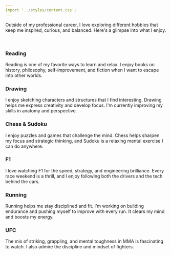 ```yaml
---
import '../styles/content.css';
---
```


<div class="content">
    <p>Outside of my professional career, I love exploring different hobbies that keep me inspired, curious, and balanced. Here's a glimpse into what I enjoy.</p>
    </br>
    <section class="hobbies">
        <div class="hobby-card">
            <h3>Reading</h3>
            <p>Reading is one of my favorite ways to learn and relax. I enjoy books on history, philosophy, self-improvement, and fiction when I want to escape into other worlds.</p>
        </div>
        <div class="hobby-card">
            <h3>Drawing</h3>
            <p>I enjoy sketching characters and structures that I find interesting. Drawing helps me express creativity and develop focus. I'm currently improving my skills in anatomy and perspective.</p>
        </div>
        <div class="hobby-card">
            <h3>Chess & Sudoku</h3>
            <p>I enjoy puzzles and games that challenge the mind. Chess helps sharpen my focus and strategic thinking, and Sudoku is a relaxing mental exercise I can do anywhere.</p>
        </div>
        <div class="hobby-card">
            <h3>F1</h3>
            <p>I love watching F1 for the speed, strategy, and engineering brilliance. Every race weekend is a thrill, and I enjoy following both the drivers and the tech behind the cars.</p>
        </div>  
        <div class="hobby-card">
            <h3>Running</h3>
            <p>Running helps me stay disciplined and fit. I'm working on building endurance and pushing myself to improve with every run. It clears my mind and boosts my energy.</p>
        </div>
        <div class="hobby-card">
            <h3>UFC</h3>
            <p>The mix of striking, grappling, and mental toughness in MMA is fascinating to watch. I also admire the discipline and mindset of fighters.</p>
        </div> 
    </section>
    <br>
</div>